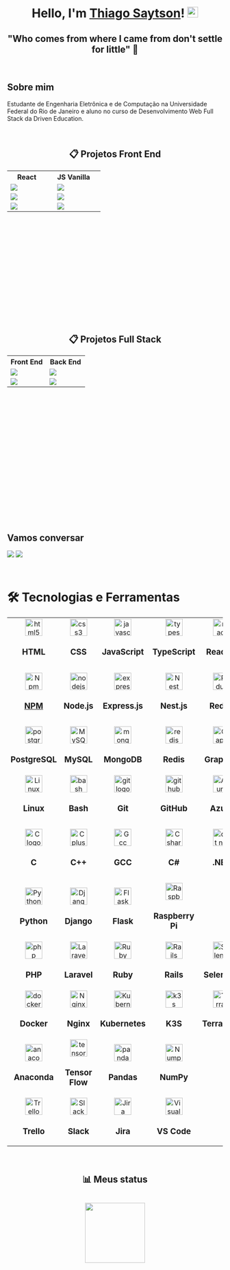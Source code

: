 <h1 align="center">Hello, I'm <a href="https://tsaytson.github.io/" target="_blank">Thiago Saytson</a>! <img src="https://media.giphy.com/media/hvRJCLFzcasrR4ia7z/giphy.gif" width="25px"></h1> 

<h2 style='text-align:center'> "Who comes from where I came from don't settle for little" 🚀</h2>
<br>

<h2 style='text-align:justify; text-justify:inter-word'>Sobre mim</h2>
<p >Estudante de Engenharia Eletrônica e de Computação na Universidade Federal do Rio de Janeiro e aluno no curso de Desenvolvimento Web Full Stack da Driven Education.
</p>

<br>

<div align="center">
 
 ## 📋 Projetos Front End

<table height="350px">
  <tbody >
    <tr>
      <th align="center" width="50%"> React <img src="https://user-images.githubusercontent.com/109693663/207225133-2a594a5a-56da-4b0c-91d8-8ad74eeacaab.png" width="13px"></th>
      <th align="center" width="50%">JS Vanilla <img src="https://user-images.githubusercontent.com/109693663/207225942-d775c6d2-1830-4054-b9d3-27ffdb9977dc.png" width="12px"></th>
    </tr>
   <tr>
         <td>
           <a href="https://github.com/TSaytson/projeto11-trackit"><img src="https://github-readme-stats.vercel.app/api/pin/?username=TSaytson&repo=projeto11-trackit&title_color=7A7ADB&icon_color=2234AE&text_color=D3D3D3&bg_color=0,000000,130F40"></a>
         </td>
         <td>
            <a href="https://github.com/TSaytson/projeto04-parrotscardgame"><img src="https://github-readme-stats.vercel.app/api/pin/?username=TSaytson&repo=projeto04-parrotscardgame&title_color=7A7ADB&icon_color=2234AE&text_color=D3D3D3&bg_color=0,000000,130F40"></a>
         </td>
   </tr>
    <tr>
         <td>
           <a href="https://github.com/TSaytson/projeto10-cineflex"><img src="https://github-readme-stats.vercel.app/api/pin/?username=TSaytson&repo=projeto10-cineflex&title_color=7A7ADB&icon_color=2234AE&text_color=D3D3D3&bg_color=0,000000,130F40"></a>
         </td>
         <td>
            <a href="https://github.com/TSaytson/projeto03-driveneats"><img src="https://github-readme-stats.vercel.app/api/pin/?username=TSaytson&repo=projeto03-driveneats&title_color=7A7ADB&icon_color=2234AE&text_color=D3D3D3&bg_color=0,000000,130F40"></a>
         </td>
   </tr>
   <tr>
         <td>
           <a href="https://github.com/TSaytson/projeto08-jogodaforca"><img src="https://github-readme-stats.vercel.app/api/pin/?username=TSaytson&repo=projeto08-jogodaforca&title_color=7A7ADB&icon_color=2234AE&text_color=D3D3D3&bg_color=0,000000,130F40"></a>
         </td>
         <td>
             <a href="https://github.com/TSaytson/projeto06-buzzquizz"><img src="https://github-readme-stats.vercel.app/api/pin/?username=TSaytson&repo=projeto06-buzzquizz&title_color=7A7ADB&icon_color=2234AE&text_color=D3D3D3&bg_color=0,000000,130F40"></a>
         </td>
    </tr>
  </tbody>
</table>

 ## 📋 Projetos Full Stack
 <table height="350px">
  <tbody >
    <tr>
      <th align="center" width="50%">Front End </th>
      <th align="center" width="50%">Back End </th>
    </tr>
   <tr>
         <td>
           <a href="https://github.com/TSaytson/projeto14-mywallet-front"><img src="https://github-readme-stats.vercel.app/api/pin/?username=TSaytson&repo=projeto14-mywallet-front&title_color=7A7ADB&icon_color=2234AE&text_color=D3D3D3&bg_color=0,000000,130F40"></a>
         </td>
         <td>
            <a href="https://github.com/TSaytson/projeto14-mywallet-back"><img src="https://github-readme-stats.vercel.app/api/pin/?username=TSaytson&repo=projeto14-mywallet-back&title_color=7A7ADB&icon_color=2234AE&text_color=D3D3D3&bg_color=0,000000,130F40"></a>
         </td>
   </tr>
    <tr>
         <td>
           <a href="https://github.com/TSaytson/linkr-front"><img src="https://github-readme-stats.vercel.app/api/pin/?username=TSaytson&repo=linkr-front&title_color=7A7ADB&icon_color=2234AE&text_color=D3D3D3&bg_color=0,000000,130F40"></a>
         </td>
         <td>
            <a href="https://github.com/TSaytson/linkr-back"><img src="https://github-readme-stats.vercel.app/api/pin/?username=TSaytson&repo=linkr-back&title_color=7A7ADB&icon_color=2234AE&text_color=D3D3D3&bg_color=0,000000,130F40"></a>
         </td>
   </tr>
  </tbody>
 </table>
</div>
&nbsp;

## Vamos conversar
[<img  src="https://img.shields.io/badge/LinkedIn-0077B5?style=for-the-badge&logo=linkedin&logoColor=white" />][linkedin]
[<img  src="https://img.shields.io/badge/Gmail-D14836?style=for-the-badge&logo=gmail&logoColor=white" />][gmail]

&nbsp;

# 🛠  Tecnologias e Ferramentas

 <table>
    <tbody>
      <tr id='Front' align='center'>
        <td>
          <img src="https://cdn.jsdelivr.net/gh/devicons/devicon/icons/html5/html5-original.svg" height="40" alt="html5 logo"  />
          <h3> HTML</h3>
        </td>
        <td>
          <img src="https://cdn.jsdelivr.net/gh/devicons/devicon/icons/css3/css3-original.svg" height="40" alt="css3 logo"  />
          <h3> CSS </h3>
        </td>
        <td>
          <img src="https://cdn.jsdelivr.net/gh/devicons/devicon/icons/javascript/javascript-original.svg" height="40" alt="javascript logo"/>
          <h3> JavaScript</h3>
        </td>
        <td>
          <img src="https://cdn.jsdelivr.net/gh/devicons/devicon/icons/typescript/typescript-original.svg" height="40" alt="typescript logo"/>
          <h3>TypeScript</h3>
        </td>
        <td>
          <img src="https://cdn.jsdelivr.net/gh/devicons/devicon/icons/react/react-original.svg" height="40" alt="react logo"/>
          <h3>React.js</h3>
        </td>
        <td>
          <img src='https://cdn.jsdelivr.net/gh/devicons/devicon/icons/nextjs/nextjs-original.svg'
          height='40' alt='Next logo'>
          <h3> Next.js</h3>
        </td>
      </tr>      
      <tr id='Back' align='center'>
        <td>
          <a href='https://www.npmjs.com/' target='blank'>
            <img src='https://cdn.jsdelivr.net/gh/devicons/devicon/icons/npm/npm-original-wordmark.svg'
            height='40' alt='Npm logo'>
            <h3> NPM </h3>
          </a>
        </td>
        <td>
          <img src="https://cdn.jsdelivr.net/gh/devicons/devicon/icons/nodejs/nodejs-original.svg" height="40" alt="nodejs logo"  />
          <h3> Node.js </h3>
        </td>
        <td>
          <img src="https://skillicons.dev/icons?i=express" height="40" alt="express logo"  />
          <h3> Express.js </h3>
        </td>
        <td>
          <img src='https://cdn.jsdelivr.net/gh/devicons/devicon/icons/nestjs/nestjs-plain.svg'
          height='40' alt='Nest logo'>
          <h3> Nest.js </h3>
        </td>
        <td>
          <img src='https://cdn.jsdelivr.net/gh/devicons/devicon/icons/redux/redux-original.svg'
          height='40' alt='Redux logo'>
          <h3> Redux </h3>
        </td>
        <td>
          <img src='https://cdn.jsdelivr.net/gh/devicons/devicon/icons/tailwindcss/tailwindcss-plain.svg'
          height='40' alt='Tailwind logo'>
          <h3> Tailwind CSS </h3>
        </td>
      </tr>
      <tr id='DB&Test' align='center'>
      <td>
          <img src="https://cdn.jsdelivr.net/gh/devicons/devicon/icons/postgresql/postgresql-original.svg" height="40" alt="postgresql logo"  />
          <h3> PostgreSQL </h3>
        </td>
        <td>
          <img src='https://cdn.jsdelivr.net/gh/devicons/devicon/icons/mysql/mysql-original.svg'
          height='40' alt='MySQL logo'>
          <h3> MySQL </h3>
        </td>
        <td>
          <img src="https://cdn.jsdelivr.net/gh/devicons/devicon/icons/mongodb/mongodb-original.svg" height="40" alt="mongodb logo"  />
          <h3> MongoDB </h3>
        </td>
        <td>
          <img src="https://cdn.jsdelivr.net/gh/devicons/devicon/icons/redis/redis-original.svg" height="40" alt="redis logo"  />
          <h3> Redis </h3>
        </td>
        <td>
          <img src='https://cdn.jsdelivr.net/gh/devicons/devicon/icons/graphql/graphql-plain-wordmark.svg'
          height='40' alt='GraphQL logo'/>
          <h3> GraphQL</h3>
        </td>
        <td>
          <img src="https://cdn.jsdelivr.net/gh/devicons/devicon/icons/jest/jest-plain.svg" height="40" alt="jest logo"  />
          <h3>Jest</h3>
        </td>
      </tr>
      <tr id='CMD' align='center'>
        <td>
          <img src='https://cdn.jsdelivr.net/gh/devicons/devicon/icons/linux/linux-original.svg'
          height='40' alt='Linux logo'>
          <h3> Linux </h3>
        </td>
        <td>
          <img src="https://cdn.simpleicons.org/gnubash/4EAA25" height="40" alt="bash logo"  />
          <h3> Bash </h3>
        </td>
        <td>
          <img src="https://cdn.jsdelivr.net/gh/devicons/devicon/icons/git/git-original.svg" height="40" alt="git logo"  />
          <h3> Git </h3>
        </td>
        <td>
          <img src="https://skillicons.dev/icons?i=github" height="40" alt="github logo"  />
          <h3> GitHub </h3>
        </td>
        <td>
          <img src="https://cdn.jsdelivr.net/gh/devicons/devicon/icons/azure/azure-original.svg"  height="40" alt="Azure logo"/>
          <h3> Azure </h3>
        </td>
        <td>
          <img src="https://cdn.jsdelivr.net/gh/devicons/devicon/icons/amazonwebservices/amazonwebservices-original.svg" height="40" alt="amazonwebservices logo"  />
          <h3> AWS </h3>
        </td>
      </tr>
      <tr id='C, C++, C#' align='center'>
      <td>
          <img src='https://cdn.jsdelivr.net/gh/devicons/devicon/icons/c/c-original.svg'
          height='40' alt='C logo'>
          <h3>C</h3>
        </td>
        <td>
          <img src="https://cdn.jsdelivr.net/gh/devicons/devicon/icons/cplusplus/cplusplus-original.svg" height="40" alt="C plus plus logo"  />
          <h3> C++ </h3>
        </td>
        <td>
          <img src='https://cdn.jsdelivr.net/gh/devicons/devicon/icons/gcc/gcc-original.svg'
          height='40' alt='Gcc logo'/>
          <h3> GCC </h3>
        </td>
        <td>
          <img src="https://cdn.jsdelivr.net/gh/devicons/devicon/icons/csharp/csharp-original.svg" height="40" alt="C sharp logo"  />
          <h3> C# </h3>
        </td>
        <td>
          <img src='https://cdn.jsdelivr.net/gh/devicons/devicon/icons/dot-net/dot-net-original.svg' height='40' alt='dot net logo'>
          <h3>.NET</h3>
        </td>
        <td>
          <img src='https://cdn.jsdelivr.net/gh/devicons/devicon/icons/dotnetcore/dotnetcore-original.svg'
          height='40' alt='Dot net core logo'/>
          <h3>.NET Core</h3>
        </td>
      </tr>
      <tr id='Python' align='center'>
        <td>
          <img src='https://cdn.jsdelivr.net/gh/devicons/devicon/icons/python/python-original-wordmark.svg'
          height='40' alt='Python logo'>
          <h3> Python </h3>
        </td>
        <td>
          <img src='https://cdn.jsdelivr.net/gh/devicons/devicon/icons/django/django-plain.svg'
          height='40' alt='Django logo' />
          <h3> Django </h3>
        </td>
        <td>
          <img src="https://cdn.jsdelivr.net/gh/devicons/devicon/icons/flask/flask-original.svg"
          height='40' alt='Flask logo'/>
          <h3> Flask</h3>
        </td>
        <td>
          <img src='https://cdn.jsdelivr.net/gh/devicons/devicon/icons/raspberrypi/raspberrypi-original.svg'
          height='40' alt='Raspberry Pi logo'>
          <h3> Raspberry Pi</h3>
        </td>
      </tr>
      <tr id='PHP & Ruby' align='center'>
        <td>
          <img src='https://cdn.jsdelivr.net/gh/devicons/devicon/icons/php/php-original.svg'
          height='40' alt='php logo'>
          <h3> PHP </h3>
        </td>
        <td>
          <img src='https://cdn.jsdelivr.net/gh/devicons/devicon/icons/laravel/laravel-plain-wordmark.svg'
          height='40' alt='Laravel logo'>
          <h3> Laravel </h3>
        </td>
        <td>
          <img src='https://cdn.jsdelivr.net/gh/devicons/devicon/icons/ruby/ruby-original.svg'
          height='40' alt='Ruby logo'>
          <h3> Ruby </h3>
        </td>
        <td>
          <img src='https://cdn.jsdelivr.net/gh/devicons/devicon/icons/rails/rails-original-wordmark.svg'
          height='40' alt='Rails logo'>
          <h3>Rails</h3>
        </td>
        <td>
          <img src='https://cdn.jsdelivr.net/gh/devicons/devicon/icons/selenium/selenium-original.svg'
          height='40' alt='Selenium logo'>
          <h3> Selenium </h3>
        </td>
      </tr>
      <tr id='DevOps' align='center'>
        <td>
          <img src="https://cdn.jsdelivr.net/gh/devicons/devicon/icons/docker/docker-original.svg" height="40" alt="docker logo"  />
          <h3> Docker </h3>
        </td>
        <td>
          <img src='https://cdn.jsdelivr.net/gh/devicons/devicon/icons/nginx/nginx-original.svg'
          height='40' alt='Nginx logo'>
          <h3> Nginx </h3>
        </td>
        <td>
          <img src='https://cdn.jsdelivr.net/gh/devicons/devicon/icons/kubernetes/kubernetes-plain.svg'
          height='40' alt='Kubernetes logo'>
          <h3> Kubernetes </h3>
        </td>
        <td>
          <img src='https://cdn.jsdelivr.net/gh/devicons/devicon/icons/k3s/k3s-original.svg'
          height='40' alt='k3s logo'>
          <h3> K3S </h3>
        </td>
        <td>
          <img src='https://cdn.jsdelivr.net/gh/devicons/devicon/icons/terraform/terraform-original.svg'
          height='40' alt='Terraform logo'>
          <h3> Terraform </h3>
        </td>
        <td>
          <img src='https://cdn.jsdelivr.net/gh/devicons/devicon/icons/ansible/ansible-original.svg'
          height='40' alt='ansible logo'>
          <h3>Ansible</h3>
        </td>
      </tr>
      <tr id='DataScience' align='center'>
        <td>
          <img src='https://cdn.jsdelivr.net/gh/devicons/devicon/icons/anaconda/anaconda-original.svg'
          height='40' alt='anaconda logo'>
          <h3>Anaconda </h3>
        </td>
        <td>
          <img src='https://cdn.jsdelivr.net/gh/devicons/devicon/icons/tensorflow/tensorflow-original.svg'
          height='40' alt='tensor flow logo'>
          <h3> Tensor Flow</h3>
        </td>
        <td>
          <img src='https://cdn.jsdelivr.net/gh/devicons/devicon/icons/pandas/pandas-original.svg' height='40' alt='pandas logo'>
          <h3>Pandas </h3>
        </td>
        <td>
          <img src='https://cdn.jsdelivr.net/gh/devicons/devicon/icons/numpy/numpy-original.svg'
          height='40' alt='Numpy logo'>
          <h3>NumPy</h3>
        </td>
      <tr id='Tools' align='center'>
        <td>
          <img src='https://cdn.jsdelivr.net/gh/devicons/devicon/icons/trello/trello-plain.svg'
          height='40' alt='Trello logo'>
          <h3> Trello </h3>
        </td>
        <td>
          <img src='https://cdn.jsdelivr.net/gh/devicons/devicon/icons/slack/slack-original.svg'
          height='40' alt='Slack logo'>
          <h3> Slack </h3>
        </td>
        <td>
          <img src='https://cdn.jsdelivr.net/gh/devicons/devicon/icons/jira/jira-original.svg'
          height='40' alt='Jira logo'>
          <h3> Jira </h3>
        </td>
        <td>
          <img src='https://cdn.jsdelivr.net/gh/devicons/devicon/icons/vscode/vscode-original.svg'
          height='40' alt='Visual Studio Code logo'>
          <h3>VS Code </h3>
        </td>
      </tr>
      <!-- <tr align='center'>
        <td>
          <img src=''
          height='40' alt=''>
          <h3> </h3>
        </td>
      </tr> -->
    </tbody>
  </table>


&nbsp;

<div align="center">
 
## 📊 Meus status
 
 </div>
&nbsp;
<div align="center">
  <a href="https://github.com/TSaytson">
  <img height="140vh"src="https://github-readme-stats.vercel.app/api/top-langs?username=TSaytson&layout=compact&show_icons=true&line_height=10&title_color=7A7ADB&icon_color=2234AE&text_color=D3D3D3&bg_color=0,000000,130F40" alt=""/>
</div>

    
[linkedin]: https://www.linkedin.com/in/thiago-saytson/
[gmail]:mailto:thiagosaytson@poli.ufrj.br
